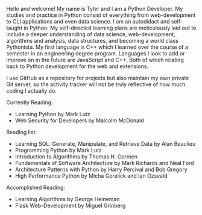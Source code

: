Hello and welcome! My name is Tyler and I am a Python Developer. My studies and practice in Python consist of everything from web-development to CLI applications and even data science. I am an autodidact and self-taught in Python. My self-directed learning plans are meticulously laid out to include a deeper understanding of data science, web-development, algorithms and analysis, data structures, and becoming a world class Pythonista. My first language is C++ which I learned over the course of a semester in an engineering degree program. Languages I look to add or improve on in the future are JavaScript and C++. Both of which relating back to Python development for the web and extensions.

I use GitHub as a repository for projects but also maintain my own private Git server, so the activity tracker will not be truly reflective of how much coding I actually do.

Currently Reading:
- Learning Python by Mark Lutz
- Web Security for Developers by Malcolm McDonald

Reading list:
- Learning SQL: Generate, Manipulate, and Retrieve Data by Alan Beaulieu
- Programming Python by Mark Lutz
- Introduction to Algorithms by Thomas H. Cormen
- Fundamentals of Software Architecture by Mark Richards and Neal Ford
- Architecture Patterns with Python by Harry Percival and Bob Gregory
- High Performance Python by Micha Gorelick and Ian Ozsvald


Accomplished Reading:
- Learning Algorithms by George Heineman
- Flask Web-Development by Miguel Grinberg
<!---
TheCodingMarine/TheCodingMarine is a ✨ special ✨ repository because its `README.md` (this file) appears on your GitHub profile.
You can click the Preview link to take a look at your changes.
--->
